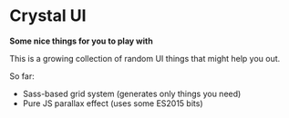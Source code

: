 # Crystal UI

**Some nice things for you to play with**

This is a growing collection of random UI things that might help you out.

So far:

* Sass-based grid system (generates only things you need)
* Pure JS parallax effect (uses some ES2015 bits)